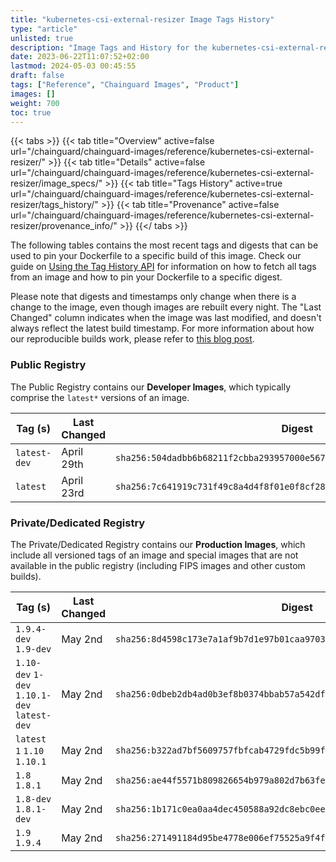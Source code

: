 ```yaml
---
title: "kubernetes-csi-external-resizer Image Tags History"
type: "article"
unlisted: true
description: "Image Tags and History for the kubernetes-csi-external-resizer Chainguard Image"
date: 2023-06-22T11:07:52+02:00
lastmod: 2024-05-03 00:45:55
draft: false
tags: ["Reference", "Chainguard Images", "Product"]
images: []
weight: 700
toc: true
---
```


{{< tabs >}}
{{< tab title="Overview" active=false url="/chainguard/chainguard-images/reference/kubernetes-csi-external-resizer/" >}}
{{< tab title="Details" active=false url="/chainguard/chainguard-images/reference/kubernetes-csi-external-resizer/image_specs/" >}}
{{< tab title="Tags History" active=true url="/chainguard/chainguard-images/reference/kubernetes-csi-external-resizer/tags_history/" >}}
{{< tab title="Provenance" active=false url="/chainguard/chainguard-images/reference/kubernetes-csi-external-resizer/provenance_info/" >}}
{{</ tabs >}}

The following tables contains the most recent tags and digests that can be used to pin your Dockerfile to a specific build of this image. Check our guide on [Using the Tag History API](/chainguard/chainguard-images/using-the-tag-history-api/) for information on how to fetch all tags from an image and how to pin your Dockerfile to a specific digest.

Please note that digests and timestamps only change when there is a change to the image, even though images are rebuilt every night. The "Last Changed" column indicates when the image was last modified, and doesn't always reflect the latest build timestamp. For more information about how our reproducible builds work, please refer to [this blog post](https://www.chainguard.dev/unchained/reproducing-chainguards-reproducible-image-builds).

### Public Registry
The Public Registry contains our **Developer Images**, which typically comprise the `latest*` versions of an image.

| Tag (s)       | Last Changed | Digest                                                                    |
|---------------|--------------|---------------------------------------------------------------------------|
|  `latest-dev` | April 29th   | `sha256:504dadbb6b68211f2cbba293957000e5678c0c97849e593d3b1fbc2086637001` |
|  `latest`     | April 23rd   | `sha256:7c641919c731f49c8a4d4f8f01e0f8cf286d76af7a949cfd233d4b55b2c17f62` |


### Private/Dedicated Registry
The Private/Dedicated Registry contains our **Production Images**, which include all versioned tags of an image and special images that are not available in the public registry (including FIPS images and other custom builds).

| Tag (s)                                       | Last Changed | Digest                                                                    |
|-----------------------------------------------|--------------|---------------------------------------------------------------------------|
|  `1.9.4-dev` `1.9-dev`                        | May 2nd      | `sha256:8d4598c173e7a1af9b7d1e97b01caa9703d392236834dd37d051c77e62745869` |
|  `1.10-dev` `1-dev` `1.10.1-dev` `latest-dev` | May 2nd      | `sha256:0dbeb2db4ad0b3ef8b0374bbab57a542dfd02a463512cd6a0a4cf9f28a1c5506` |
|  `latest` `1` `1.10` `1.10.1`                 | May 2nd      | `sha256:b322ad7bf5609757fbfcab4729fdc5b99faf79ef9dd08ec9acbaa3e4ace3b8ff` |
|  `1.8` `1.8.1`                                | May 2nd      | `sha256:ae44f5571b809826654b979a802d7b63fe528ff26007c49b6cd5ec49f4b7505a` |
|  `1.8-dev` `1.8.1-dev`                        | May 2nd      | `sha256:1b171c0ea0aa4dec450588a92dc8ebc0ee5edffe11a78a2d2f573557d2dbb47d` |
|  `1.9` `1.9.4`                                | May 2nd      | `sha256:271491184d95be4778e006ef75525a9f4fcb35a7bd5de5c954f7c6c5d4bb9dd7` |

